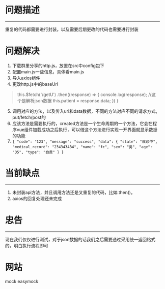 # 问题描述
----
重复的代码都需要进行封装，以及需要后期更改的代码也需要进行封装
# 问题解决
1. 下载群里分享的http.js，放置在src中config包下
2. 配置main.js一些信息，具体看main.js
3. 导入axios组件
4. 更改http.js中的baseUrl

>   this.$fetch('/getU') 
            .then((response) => {
              console.log(response);
              //这个是解析json数据
              this.patient = response.data;
            })
        }

5. 调用对应的方法，以及传入url和data数据，不同的方法对应不同的请求方式，put/fetch/post的
6. 应该方法是需要执行的，created方法是一个生命周期的一个方法，它会在程序vue组件加载成功之后执行，可以借这个方法进行实现一开界面就显示数据的功能
7. ``{
  "code": "123",
  "message": "success",
  "data": {
    "state": "就诊中",
    "medical_record": "234343434",
    "name": "fc",
    "sex": "男",
    "age": "35",
    "type": "自费"
  }
}``

# 当前缺点
-----
1. 未封装api方法，并且调用方法还是又重复的代码，比如.then()。
2. axios的回复处理还未完成

# 忠告
---
现在我们仅仅进行测试，对于json数据的话我们之后需要通过采用统一返回格式的，明白执行流程即可

# 网站
mock  easymock


